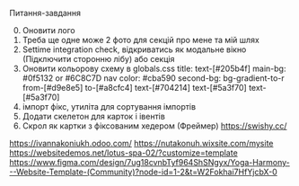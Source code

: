 Питання-завдання

0. Оновити лого
1. Треба ще одне може 2 фото для секцій про мене та мій шлях
2. Settime integration check, відкриватись як модальне вікно (Підключити сторонню лібу) або секція
3. Оновити кольоровy схему в globals.css
   title: text-[#205b4f]
   main-bg: #0f5132 or #6C8C7D
   nav color: #cba590
   second-bg: bg-gradient-to-r from-[#d9e8e5] to-[#a8cfc4]
   text-[#704214]
   text-[#5a3f70]
   text-[#5a3f70]
4. імпорт фікс, утиліта для сортування імпортів
5. Додати скелетон для карток і івентів
6. Скрол як картки з фіксованим хедером (Фреймер) https://swishy.cc/

https://ivannakoniukh.odoo.com/
https://nutakonuh.wixsite.com/mysite
https://websitedemos.net/lotus-spa-02/?customize=template
https://www.figma.com/design/7ug18cvnbTyf964ShSNgyx/Yoga-Harmony---Website-Template-(Community)?node-id=1-2&t=W2Fokhai7HfYjcbX-0
